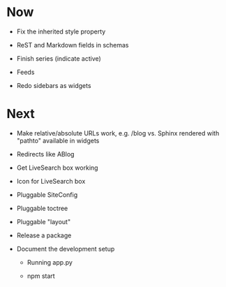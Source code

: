 # Now

- Fix the inherited style property

- ReST and Markdown fields in schemas

- Finish series (indicate active)

- Feeds

- Redo sidebars as widgets


# Next

- Make relative/absolute URLs work, e.g. /blog vs. Sphinx rendered with 
  "pathto" available in widgets

- Redirects like ABlog

- Get LiveSearch box working

- Icon for LiveSearch box

- Pluggable SiteConfig

- Pluggable toctree

- Pluggable "layout"

- Release a package

- Document the development setup

    - Running app.py
    
    - npm start
